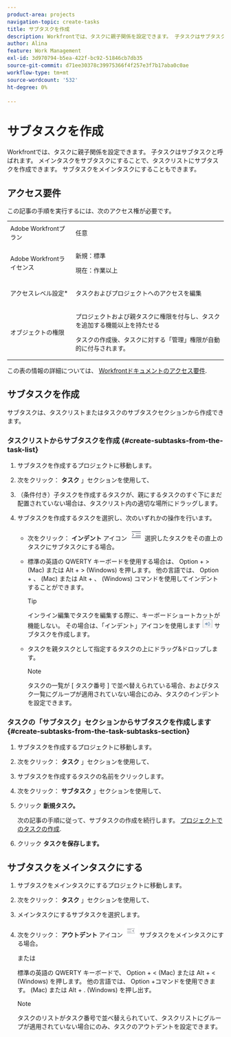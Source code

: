 ```yaml
---
product-area: projects
navigation-topic: create-tasks
title: サブタスクを作成
description: Workfrontでは、タスクに親子関係を設定できます。 子タスクはサブタスクと呼ばれます。 メインタスクをサブタスクにすることで、タスクリストにサブタスクを作成できます。 サブタスクをメインタスクにすることもできます。
author: Alina
feature: Work Management
exl-id: 3d970794-b5ea-422f-bc92-51846cb7db35
source-git-commit: d71ee30378c39975366f4f257e3f7b17aba0c0ae
workflow-type: tm+mt
source-wordcount: '532'
ht-degree: 0%

---
```


# サブタスクを作成

<!-- Audited: 1/2024 -->

Workfrontでは、タスクに親子関係を設定できます。 子タスクはサブタスクと呼ばれます。 メインタスクをサブタスクにすることで、タスクリストにサブタスクを作成できます。 サブタスクをメインタスクにすることもできます。

## アクセス要件

この記事の手順を実行するには、次のアクセス権が必要です。

<table style="table-layout:auto"> 
 <col> 
 <col> 
 <tbody> 
  <tr> 
   <td role="rowheader">Adobe Workfrontプラン</td> 
   <td> <p>任意</p> </td> 
  </tr> 
  <tr> 
   <td role="rowheader">Adobe Workfrontライセンス</td> 
   <td> 
   <p>新規：標準</p>
   <p>現在：作業以上</p> </td> 
  </tr> 
  <tr> 
   <td role="rowheader">アクセスレベル設定*</td> 
   <td> <p>タスクおよびプロジェクトへのアクセスを編集</p>  </td> 
  </tr> 
  <tr> 
   <td role="rowheader">オブジェクトの権限</td> 
   <td> <p>プロジェクトおよび親タスクに権限を付与し、タスクを追加する機能以上を持たせる</p> <p>タスクの作成後、タスクに対する「管理」権限が自動的に付与されます。</p>  </td> 
  </tr> 
 </tbody> 
</table>

この表の情報の詳細については、 [Workfrontドキュメントのアクセス要件](/help/quicksilver/administration-and-setup/add-users/access-levels-and-object-permissions/access-level-requirements-in-documentation.md).

## サブタスクを作成

サブタスクは、タスクリストまたはタスクのサブタスクセクションから作成できます。

### タスクリストからサブタスクを作成 {#create-subtasks-from-the-task-list}

1. サブタスクを作成するプロジェクトに移動します。
1. 次をクリック： **タスク** 」セクションを使用して、
1. （条件付き）子タスクを作成するタスクが、親にするタスクのすぐ下にまだ配置されていない場合は、タスクリスト内の適切な場所にドラッグします。
1. サブタスクを作成するタスクを選択し、次のいずれかの操作を行います。

   * 次をクリック： **インデント** アイコン ![](assets/indent-icon-nwe-33x29.png) 選択したタスクをその直上のタスクにサブタスクにする場合。
   * 標準の英語の QWERTY キーボードを使用する場合は、 Option + > (Mac) または Alt + > (Windows) を押します。 他の言語では、 Option + 、 (Mac) または Alt + 、 (Windows) コマンドを使用してインデントすることができます。

     >[!TIP]
     >
     >インライン編集でタスクを編集する際に、キーボードショートカットが機能しない。 その場合は、「インデント」アイコンを使用します ![](assets/cs1.png) サブタスクを作成します。

   * タスクを親タスクとして指定するタスクの上にドラッグ&amp;ドロップします。

     >[!NOTE]
     >
     >タスクの一覧が [ タスク番号 ] で並べ替えられている場合、およびタスク一覧にグループが適用されていない場合にのみ、タスクのインデントを設定できます。

### タスクの「サブタスク」セクションからサブタスクを作成します {#create-subtasks-from-the-task-subtasks-section}

1. サブタスクを作成するプロジェクトに移動します。
1. 次をクリック： **タスク** 」セクションを使用して、
1. サブタスクを作成するタスクの名前をクリックします。
1. 次をクリック： **サブタスク** 」セクションを使用して、
1. クリック **新規タスク。**

   次の記事の手順に従って、サブタスクの作成を続行します。 [プロジェクトでのタスクの作成](../../../manage-work/tasks/create-tasks/create-tasks-in-project.md).

1. クリック **タスクを保存します。**

## サブタスクをメインタスクにする

1. サブタスクをメインタスクにするプロジェクトに移動します。
1. 次をクリック： **タスク** 」セクションを使用して、
1. メインタスクにするサブタスクを選択します。
1. 次をクリック： **アウトデント** アイコン ![](assets/outdent-icon-nwe-31x29.png) サブタスクをメインタスクにする場合。

   または

   標準の英語の QWERTY キーボードで、 Option + &lt; (Mac) または Alt + &lt; (Windows) を押します。 他の言語では、 Option +コマンドを使用できます。 (Mac) または Alt + . (Windows) を押し出す。

   >[!NOTE]
   >
   >タスクのリストがタスク番号で並べ替えられていて、タスクリストにグループが適用されていない場合にのみ、タスクのアウトデントを設定できます。
